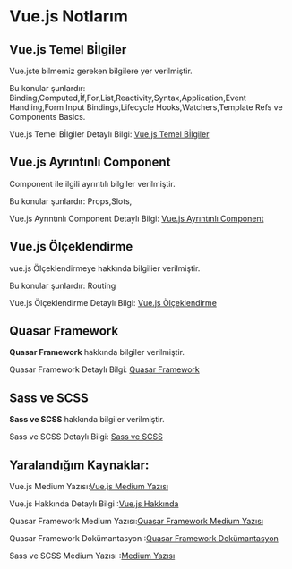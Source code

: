 # Vue.js Notlarım

## Vue.js Temel Bİlgiler
Vue.jste bilmemiz gereken bilgilere yer verilmiştir.

Bu konular şunlardır: Binding,Computed,İf,For,List,Reactivity,Syntax,Application,Event Handling,Form Input Bindings,Lifecycle Hooks,Watchers,Template Refs ve Components Basics.    

 Vue.js Temel Bİlgiler Detaylı Bilgi: [Vue.js Temel Bİlgiler](https://github.com/kaankaltakkiran/Linux_notlarim/tree/main/vue.js_notlar%C4%B1m/temel_bilgiler)

 ## Vue.js Ayrıntınlı Component
 Component ile ilgili ayrıntılı bilgiler verilmiştir.

Bu konular şunlardır: Props,Slots,

 Vue.js Ayrıntınlı Component Detaylı Bilgi: [ Vue.js Ayrıntınlı Component](https://github.com/kaankaltakkiran/Linux_notlarim/tree/main/vue.js_notlar%C4%B1m/ayr%C4%B1nt%C4%B1l%C4%B1_components)

  ## Vue.js Ölçeklendirme 
 vue.js Ölçeklendirmeye hakkında bilgilier verilmiştir.

Bu konular şunlardır: Routing

 Vue.js Ölçeklendirme  Detaylı Bilgi: [ Vue.js Ölçeklendirme ](https://github.com/kaankaltakkiran/Linux_notlarim/tree/main/vue.js_notlar%C4%B1m/%C3%B6l%C3%A7eklendirme)

  ## Quasar Framework
**Quasar Framework** hakkında bilgiler verilmiştir.

Quasar Framework  Detaylı Bilgi: [Quasar Framework](https://github.com/kaankaltakkiran/Linux_notlarim/blob/main/vue.js_notlar%C4%B1m/Quasar_Framework.md)

  ## Sass ve SCSS
**Sass ve SCSS** hakkında bilgiler verilmiştir.

 Sass ve SCSS Detaylı Bilgi: [Sass ve SCSS](https://github.com/kaankaltakkiran/Linux_notlarim/blob/main/vue.js_notlar%C4%B1m/Sass_ve_%20Scss_nedir.md)

 
## Yaralandığım Kaynaklar:

 Vue.js  Medium Yazısı:[Vue.js Medium Yazısı ](https://medium.com/kocsistem/vue-js-t%C3%BCrk%C3%A7e-kaynak-cbb1d0d73490)

 Vue.js Hakkında Detaylı Bilgi :[Vue.js  Hakkında ](https://vuejs.org/)

 Quasar Framework Medium Yazısı:[Quasar Framework Medium Yazısı](https://yagmurmutluer.medium.com/quasar-nedir-quasar-framework-ve-vue-js-4f89b1503fde)

 Quasar Framework Dokümantasyon :[Quasar Framework Dokümantasyon](https://quasar.dev/docs)

  Sass ve SCSS Medium Yazısı :[Medium Yazısı](https://medium.com/@koseoglumelikenur/sass-ve-scss-nedi%CC%87r-5a14618bbd97)

